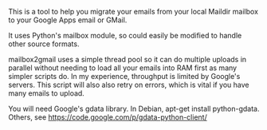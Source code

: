 This is a tool to help you migrate your emails from your local Maildir mailbox to your Google Apps email or GMail.

It uses Python's mailbox module, so could easily be modified to handle other source formats.

mailbox2gmail uses a simple thread pool so it can do multiple uploads in parallel without needing to load all your emails into RAM first as many simpler scripts do. In my experience, throughput is limited by Google's servers. This script will also also retry on errors, which is vital if you have many emails to upload.

You will need Google's gdata library. In Debian, apt-get install python-gdata. Others, see https://code.google.com/p/gdata-python-client/
